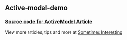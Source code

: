 ## Active-model-demo

### [Source code for ActiveModel Article](http://www.sbbsoftware.com/how-to-use-rails-activemodel-part-2)

View more articles, tips and more at [Sometimes Interesting](http://www.sbbsoftware.com)


